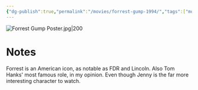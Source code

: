 ```yaml
---
{"dg-publish":true,"permalink":"/movies/forrest-gump-1994/","tags":["movies"],"created":"2023-12-28","updated":"2025-04-08"}
---
```



![Forrest Gump Poster.jpg|200](/img/user/_sys/Attachments/Forrest%20Gump%20Poster.jpg)

# Notes

Forrest is an American icon, as notable as FDR and Lincoln. Also Tom Hanks' most famous role, in my opinion. Even though Jenny is the far more interesting character to watch.
